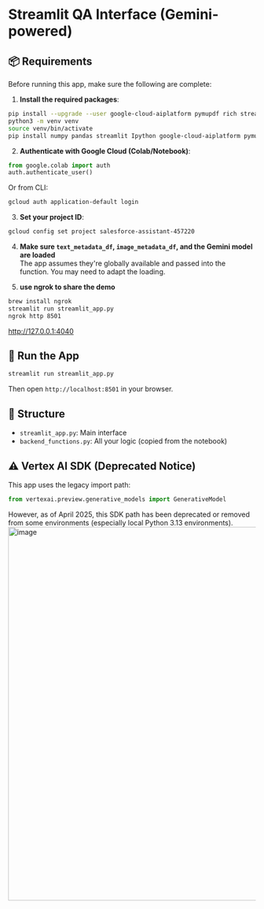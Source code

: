 # Streamlit QA Interface (Gemini-powered)

## 📦 Requirements
Before running this app, make sure the following are complete:

1. **Install the required packages**:
```bash
pip install --upgrade --user google-cloud-aiplatform pymupdf rich streamlit 
python3 -m venv venv
source venv/bin/activate
pip install numpy pandas streamlit Ipython google-cloud-aiplatform pymupdf rich streamlit 

```

2. **Authenticate with Google Cloud (Colab/Notebook)**:
```python
from google.colab import auth
auth.authenticate_user()
```
Or from CLI:
```bash
gcloud auth application-default login
```

3. **Set your project ID**:
```bash
gcloud config set project salesforce-assistant-457220
```

4. **Make sure `text_metadata_df`, `image_metadata_df`, and the Gemini model are loaded**  
The app assumes they're globally available and passed into the function. You may need to adapt the loading.

5. **use ngrok to share the demo**
```bash
brew install ngrok 
streamlit run streamlit_app.py
ngrok http 8501
```
 http://127.0.0.1:4040  


## 🚀 Run the App
```bash
streamlit run streamlit_app.py
```
Then open `http://localhost:8501` in your browser.

## 📁 Structure
- `streamlit_app.py`: Main interface
- `backend_functions.py`: All your logic (copied from the notebook)



## ⚠️ Vertex AI SDK (Deprecated Notice)
This app uses the legacy import path:
```python
from vertexai.preview.generative_models import GenerativeModel
```
However, as of April 2025, this SDK path has been deprecated or removed from some environments (especially local Python 3.13 environments).
<img width="759" alt="image" src="https://github.com/user-attachments/assets/a417395a-12cd-45ce-bcce-46d7e7758cd2" />
